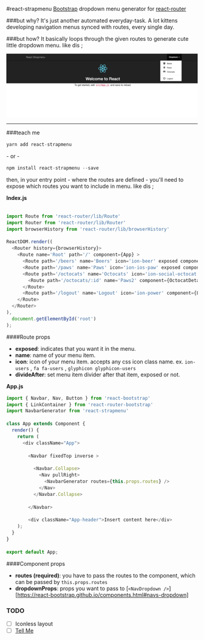 
#react-strapmenu
[Bootstrap](https://github.com/react-bootstrap/react-bootstrap) dropdown menu generator for [react-router](https://github.com/ReactTraining/react-router)

###but why?
It's just another automated everyday-task. 
A lot kittens developing navigation menus synced with routes, every single day.

###but how?
It basically loops through the given routes to generate cute little dropdown menu. 
like dis ;

![react-strapmenu](https://raw.githubusercontent.com/sercanov/react-strapmenu/master/example/preview.png)

----------

###teach me
```javascript
yarn add react-strapmenu
```
\- or -
```javascript
npm install react-strapmenu --save
```
then, in your entry point - where the routes are defined - you'll need to expose which routes you want to include in menu.
like dis ;

**Index.js**
```javascript

import Route from 'react-router/lib/Route'
import Router from 'react-router/lib/Router'
import browserHistory from 'react-router/lib/browserHistory'

ReactDOM.render((
  <Router history={browserHistory}>
    <Route name='Root' path='/' component={App} >
      <Route path='/beers' name='Beers' icon='ion-beer' exposed component={Beers}/>
      <Route path='/paws' name='Paws' icon='ion-ios-paw' exposed component={Paws}/>
      <Route path='/octocats' name='Octocats' icon='ion-social-octocat' exposed component={Octocats} divideAfter>
        <Route path='/octocats/:id' name='Paws2' component={OctocatDetail} />
      </Route>
      <Route path='/logout' name='Logout' icon='ion-power' component={Logout} exposed />
    </Route>
  </Router>
),
  document.getElementById('root')
);

```
####Route props

- **exposed**: indicates that you want it in the menu. 
- **name**: name of your menu item.
- **icon**: icon of your menu item. accepts any css icon class name. ex. `ion-users` , `fa fa-users` , `glyphicon glyphicon-users`
- **divideAfter**: set menu item divider after that item, exposed or not.

**App.js**
```javascript
import { Navbar, Nav, Button } from 'react-bootstrap'
import { LinkContainer } from 'react-router-bootstrap'
import NavbarGenerator from 'react-strapmenu'

class App extends Component {
  render() {
    return (
      <div className="App">

        <Navbar fixedTop inverse >
        
          <Navbar.Collapse>
            <Nav pullRight>
              <NavbarGenerator routes={this.props.routes} />
            </Nav>
          </Navbar.Collapse>
 
        </Navbar>

        <div className="App-header">Insert content here</div>
    );
  }
}

export default App;
```
####Component props

- **routes (required)**: you have to pass the routes to the component, which can be passed by `this.props.routes`
- **dropdownProps**: props you want to pass to [`<NavDropdown />`][https://react-bootstrap.github.io/components.html#navs-dropdown]


### TODO 
- [ ] Iconless layout
- [ ] [Tell Me](https://www.youtube.com/watch?v=PXXdYttPTgc)